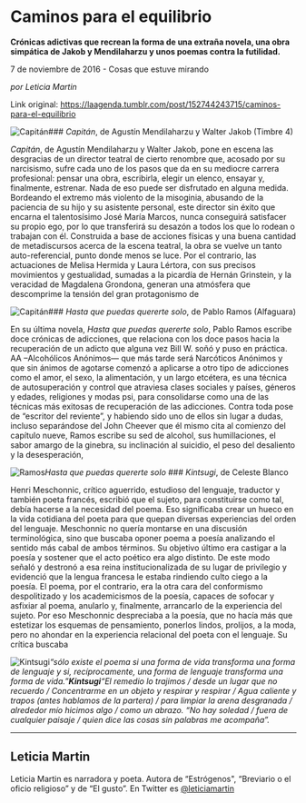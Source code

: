 # Caminos para el equilibrio

**Crónicas adictivas que recrean la forma de una extraña novela, una obra simpática de Jakob y Mendilaharzu y unos poemas contra la futilidad.**

7 de noviembre de 2016 - Cosas que estuve mirando

_por Leticia Martin_

Link original: https://laagenda.tumblr.com/post/152744243715/caminos-para-el-equilibrio

![Capitán](https://64.media.tumblr.com/d700a2d4c1bd36b1b4fe73d04430e5b2/tumblr_inline_pjzvriODdn1t6q87u_500.jpg)### *Capitán*, de Agustín Mendilaharzu y Walter Jakob (Timbre 4)

  
*Capitán*,
de Agustín Mendilaharzu y Walter Jakob, pone en escena las
desgracias de un director teatral de cierto renombre que, acosado por
su narcisismo, sufre cada uno de los pasos que da en su mediocre
carrera profesional: pensar una obra, escribirla, elegir un elenco,
ensayar y, finalmente, estrenar. Nada de eso puede ser disfrutado en
alguna medida. Bordeando el extremo más violento de la misoginia,
abusando de la paciencia de su hijo y su asistente personal, este
director sin éxito que encarna el talentosísimo José María
Marcos, nunca conseguirá satisfacer su propio ego, por lo que
transferirá su desazón a todos los que lo rodean o trabajan con él.
Construida a base de acciones físicas y una buena cantidad de
metadiscursos acerca de la escena teatral, la obra se vuelve un tanto
auto-referencial, punto donde menos se luce. Por el contrario, las
actuaciones de Melisa Hermida y Laura Lértora, con sus precisos
movimientos y gestualidad, sumadas a la picardía de Hernán
Grinstein, y la veracidad de Magdalena Grondona, generan una
atmósfera que descomprime la tensión del gran protagonismo de


![Capitán](https://64.media.tumblr.com/d700a2d4c1bd36b1b4fe73d04430e5b2/tumblr_inline_pjzvriODdn1t6q87u_250.jpg)### *Hasta
que puedas quererte solo*, de Pablo Ramos (Alfaguara)

  
En
su última novela, *Hasta
que puedas quererte solo*,
Pablo Ramos escribe doce crónicas de adicciones, que relaciona con
los doce pasos hacia la recuperación de un adicto que alguna vez
Bill W. soñó y puso en práctica. AA –Alcohólicos Anónimos––
que más tarde será Narcóticos Anónimos y que sin ánimos de
agotarse comenzó a aplicarse a otro tipo de adicciones como el amor,
el sexo, la alimentación, y un largo etcétera, es una técnica de
autosuperación y control que atraviesa clases sociales y países,
géneros y edades, religiones y modas psi, para consolidarse como una
de las técnicas más exitosas de recuperación de las adicciones.
Contra toda pose de “escritor del reviente”, y habiendo sido uno de
ellos sin lugar a dudas, incluso separándose del John Cheever que él
mismo cita al comienzo del capítulo nueve, Ramos escribe su sed de
alcohol, sus humillaciones, el sabor amargo de la ginebra, su
inclinación al suicidio, el peso del desaliento y la desesperación,


![Ramos](https://64.media.tumblr.com/8e0435849b8c113bae1cb41ef56c27bc/tumblr_inline_pjzvrjaicR1t6q87u_250.jpg)*Hasta
que puedas quererte solo* ### *Kintsugi*, de Celeste Blanco

Henri
Meschonnic, crítico aguerrido, estudioso del lenguaje, traductor y
también poeta francés, escribió que el sujeto, para constituirse
como tal, debía hacerse a la necesidad del poema. Eso significaba
crear un hueco en la vida cotidiana del poeta para que quepan
diversas experiencias del orden del lenguaje. Meschonnic no quería
montarse en una discusión terminológica, sino que buscaba oponer
poema a poesía analizando el sentido más cabal de ambos términos.
Su objetivo último era castigar a la poesía y sostener que el acto
poético era algo distinto. De este modo señaló y destronó a esa
reina institucionalizada de su lugar de privilegio y evidenció que
la lengua francesa le estaba rindiendo culto ciego a la poesía. El
poema, por el contrario, era la otra cara del conformismo
despolitizado y los academicismos de la poesía, capaces de sofocar y
asfixiar al poema, anularlo y, finalmente, arrancarlo de la
experiencia del sujeto. Por eso Meschonnic despreciaba a la poesía,
que no hacía más que estetizar los esquemas de pensamiento,
ponerlos lindos, prolijos, a la moda, pero no ahondar en la
experiencia relacional del poeta con el lenguaje. Su crítica buscaba


![Kintsugi](https://64.media.tumblr.com/7fa1aafa4b3274e21e61b1d25752a9d1/tumblr_inline_pjzvrjc5WG1t6q87u_250.png)*“sólo
existe el poema si una forma de vida transforma una forma de lenguaje
y si, recíprocamente, una forma de lenguaje transforma una forma de
vida.”**Kintsugi**“El
remedio lo trajimos / desde un lugar que no recuerdo / Concentrarme
en un objeto y respirar y respirar / Agua caliente y trapos (antes
hablamos de la partera) / para limpiar la arena desgranada /
alrededor mío hicimos algo / como un abrazo.* *“No
hay soledad / fuera de cualquier paisaje / quien dice las cosas sin
palabras me acompaña”.* 

---

Leticia Martin
--------------

 Leticia Martin es narradora y poeta. Autora de “Estrógenos", “Breviario o el oficio religioso” y de “El gusto”. En Twitter es [@leticiamartin](https://twitter.com/leticiamartin) 

